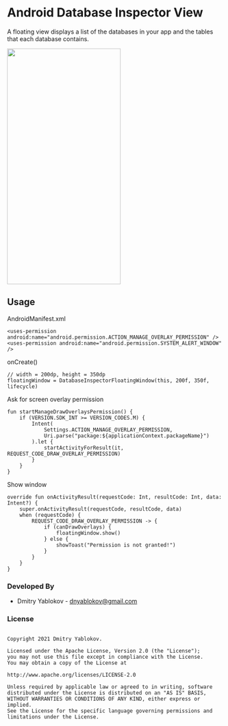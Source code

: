 # Android Database Inspector View 

A floating view displays a list of the databases in your app and the tables that each database contains.

<img src=https://user-images.githubusercontent.com/3678050/121823201-51939600-ccac-11eb-97ca-0da476203e13.gif width="265" height="550">



## **Usage**

AndroidManifest.xml

    <uses-permission android:name="android.permission.ACTION_MANAGE_OVERLAY_PERMISSION" />
    <uses-permission android:name="android.permission.SYSTEM_ALERT_WINDOW" />

onCreate()

    // width = 200dp, height = 350dp
    floatingWindow = DatabaseInspectorFloatingWindow(this, 200f, 350f, lifecycle)

Ask for screen overlay permission

    fun startManageDrawOverlaysPermission() {
        if (VERSION.SDK_INT >= VERSION_CODES.M) {
            Intent(
                Settings.ACTION_MANAGE_OVERLAY_PERMISSION,
                Uri.parse("package:${applicationContext.packageName}")
            ).let {
                startActivityForResult(it, REQUEST_CODE_DRAW_OVERLAY_PERMISSION)
            }
        }
    }

Show window
 
    override fun onActivityResult(requestCode: Int, resultCode: Int, data: Intent?) {
        super.onActivityResult(requestCode, resultCode, data)
        when (requestCode) {
            REQUEST_CODE_DRAW_OVERLAY_PERMISSION -> {
                if (canDrawOverlays) {
                    floatingWindow.show()
                } else {
                    showToast("Permission is not granted!")
                }
            }
        }
    }

        
 ### **Developed By**
  - Dmitry Yablokov - [dnyablokov@gmail.com](mailto:dnyablokov@gmail.com)


  ### **License**
```      

Copyright 2021 Dmitry Yablokov.

Licensed under the Apache License, Version 2.0 (the "License");
you may not use this file except in compliance with the License.
You may obtain a copy of the License at

http://www.apache.org/licenses/LICENSE-2.0

Unless required by applicable law or agreed to in writing, software
distributed under the License is distributed on an "AS IS" BASIS,
WITHOUT WARRANTIES OR CONDITIONS OF ANY KIND, either express or implied.
See the License for the specific language governing permissions and
limitations under the License.

```      


